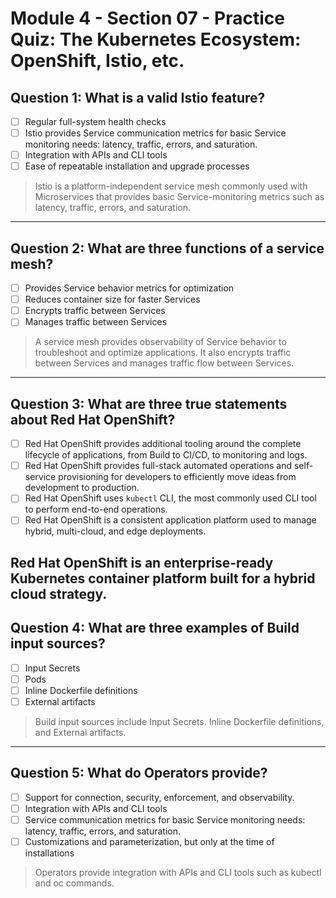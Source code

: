 # Module 4 - Section 07 - Practice Quiz: The Kubernetes Ecosystem: OpenShift, Istio, etc.

## Question 1: What is a valid Istio feature?

- [ ] Regular full-system health checks
- [ ] Istio provides Service communication metrics for basic Service monitoring needs: latency, traffic, errors, and saturation.
- [ ] Integration with APIs and CLI tools
- [ ] Ease of repeatable installation and upgrade processes

> Istio is a platform-independent service mesh commonly used with Microservices that provides basic Service-monitoring metrics such as latency, traffic, errors, and saturation.
---

## Question 2: What are three functions of a service mesh?

- [ ] Provides Service behavior metrics for optimization
- [ ] Reduces container size for faster Services
- [ ] Encrypts traffic between Services
- [ ] Manages traffic between Services

> A service mesh provides observability of Service behavior to troubleshoot and optimize applications. It also encrypts traffic between Services and manages traffic flow between Services.
---

## Question 3: What are three true statements about Red Hat OpenShift?

- [ ] Red Hat OpenShift provides additional tooling around the complete lifecycle of applications, from Build to CI/CD, to monitoring and logs.
- [ ] Red Hat OpenShift provides full-stack automated operations and self-service provisioning for developers to efficiently move ideas from development to production.
- [ ] Red Hat OpenShift uses `kubectl` CLI, the most commonly used CLI tool to perform end-to-end operations.
- [ ] Red Hat OpenShift is a consistent application platform used to manage hybrid, multi-cloud, and edge deployments.

Red Hat OpenShift is an enterprise-ready Kubernetes container platform built for a hybrid cloud strategy.
---

## Question 4: What are three examples of Build input sources?

- [ ] Input Secrets
- [ ] Pods
- [ ] Inline Dockerfile definitions
- [ ] External artifacts

> Build input sources include Input Secrets. Inline Dockerfile definitions, and External artifacts.
---

## Question 5: What do Operators provide?

- [ ] Support for connection, security, enforcement, and observability.
- [ ] Integration with APIs and CLI tools
- [ ] Service communication metrics for basic Service monitoring needs: latency, traffic, errors, and saturation.
- [ ] Customizations and parameterization, but only at the time of installations

> Operators provide integration with APIs and CLI tools such as kubectl and oc commands.
